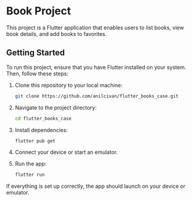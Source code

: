 # Book Project

This project is a Flutter application that enables users to list books, view book details, and add books to favorites.

## Getting Started

To run this project, ensure that you have Flutter installed on your system. Then, follow these steps:

1. Clone this repository to your local machine:

   ```bash
   git clone https://github.com/anilcivan/flutter_books_case.git
   ```

2. Navigate to the project directory:
   ```bash
   cd flutter_books_case
   ```
3. Install dependencies:
   ```bash
   flutter pub get
   ```
4. Connect your device or start an emulator.
5. Run the app:
   ```bash
   flutter run
   ```
If everything is set up correctly, the app should launch on your device or emulator.

